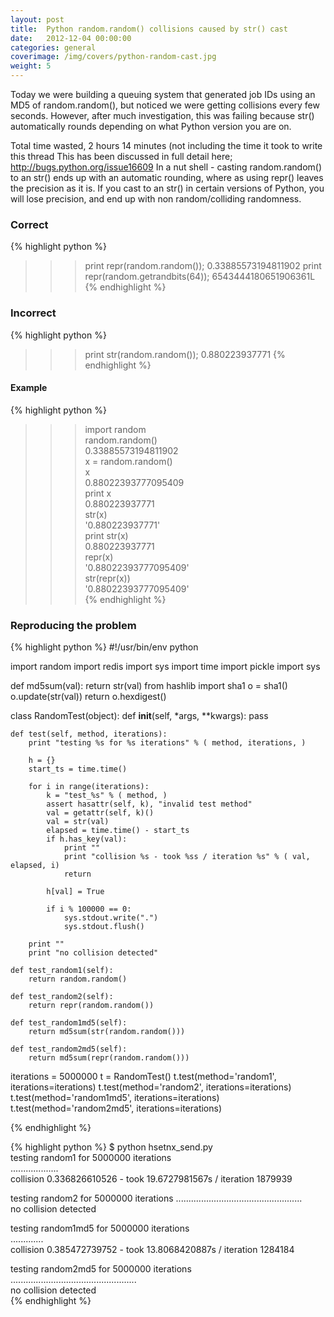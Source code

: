 ```yaml
---
layout: post
title:  Python random.random() collisions caused by str() cast
date:   2012-12-04 00:00:00
categories: general
coverimage: /img/covers/python-random-cast.jpg
weight: 5
---
```



Today we were building a queuing system that generated job IDs using an MD5 of random.random(), but noticed we were getting collisions every few seconds. However, after much investigation, this was failing because str() automatically rounds depending on what Python version you are on. 

Total time wasted, 2 hours 14 minutes (not including the time it took to write this thread  This has been discussed in full detail here; <http://bugs.python.org/issue16609> In a nut shell - casting random.random() to an str() ends up with an automatic rounding, where as using repr() leaves the precision as it is. If you cast to an str() in certain versions of Python, you will lose precision, and end up with non random/colliding randomness. 

### Correct

{% highlight python %}
>>> print repr(random.random());
0.33885573194811902
>>> print repr(random.getrandbits(64));
6543444180651906361L
{% endhighlight %}

### Incorrect

{% highlight python %}
>>> print str(random.random());
0.880223937771
{% endhighlight %}

#### Example

{% highlight python %}
>>> import random  
>>> random.random()  
0.33885573194811902  
>>> x = random.random()  
>>> x  
0.88022393777095409  
>>> print x  
0.880223937771  
>>> str(x)  
'0.880223937771'  
>>> print str(x)  
0.880223937771  
>>> repr(x)  
'0.88022393777095409'  
>>> str(repr(x))  
'0.88022393777095409'  
{% endhighlight %}

### Reproducing the problem

{% highlight python %}
#!/usr/bin/env python

import random
import redis
import sys
import time
import pickle
import sys

def md5sum(val):
    return str(val)
    from hashlib import sha1
    o = sha1()
    o.update(str(val))
    return o.hexdigest()

class RandomTest(object):
    def __init__(self, *args, **kwargs):
        pass

    def test(self, method, iterations):
        print "testing %s for %s iterations" % ( method, iterations, )

        h = {}
        start_ts = time.time()

        for i in range(iterations):
            k = "test_%s" % ( method, )
            assert hasattr(self, k), "invalid test method"
            val = getattr(self, k)()
            val = str(val)
            elapsed = time.time() - start_ts
            if h.has_key(val):
                print ""
                print "collision %s - took %ss / iteration %s" % ( val, elapsed, i)
                return

            h[val] = True

            if i % 100000 == 0:
                sys.stdout.write(".")
                sys.stdout.flush()

        print ""
        print "no collision detected"

    def test_random1(self):
        return random.random()

    def test_random2(self):
        return repr(random.random())

    def test_random1md5(self):
        return md5sum(str(random.random()))

    def test_random2md5(self):
        return md5sum(repr(random.random()))

iterations = 5000000
t = RandomTest()
t.test(method='random1', iterations=iterations)
t.test(method='random2', iterations=iterations)
t.test(method='random1md5', iterations=iterations)
t.test(method='random2md5', iterations=iterations)

{% endhighlight %}

{% highlight python %}
$ python hsetnx_send.py  
testing random1 for 5000000 iterations  
...................  
collision 0.336826610526 - took 19.6727981567s / iteration 1879939  

testing random2 for 5000000 iterations
..................................................  
no collision detected  

testing random1md5 for 5000000 iterations  
.............  
collision 0.385472739752 - took 13.8068420887s / iteration 1284184  

testing random2md5 for 5000000 iterations  
..................................................  
no collision detected  
{% endhighlight %}